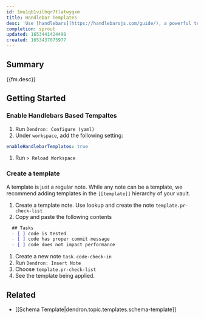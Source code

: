 ```yaml
---
id: 1mu1qb1vilhqr7tlatwyqxm
title: Handlebar Templates
desc: 'Use [handlebars](https://handlebarsjs.com/guide/), a powerful templating language which enables conditionals, for loops and custom helpers to apply to your templates without executing code.'
completion: sprout
updated: 1653441424498
created: 1653437075977
---
```


## Summary

{{fm.desc}}

## Getting Started

### Enable Handlebars Based Tempaltes
1. Run `Dendron: Configure (yaml)`
1. Under `workspace`, add the following setting:
  ```yml
  enableHandlebarTemplates: true
  ```
1. Run `> Reload Workspace`

### Create a template
A template is just a regular note. While any note can be a template, we recommend adding templates in the `[[template]]` hierarchy of your vault. 

1. Create a template note. Use lookup and create the note `template.pr-check-list`
1. Copy and paste the following contents
  ```md
    ## Tasks
    - [ ] code is tested
    - [ ] code has proper commit message
    - [ ] code does not impact performance
  ```
1. Create a new note `task.code-check-in`
1. Run `Dendron: Insert Note`
1. Choose `template.pr-check-list`
1. See the template being applied.

## Related
- [[Schema Template|dendron.topic.templates.schema-template]]
